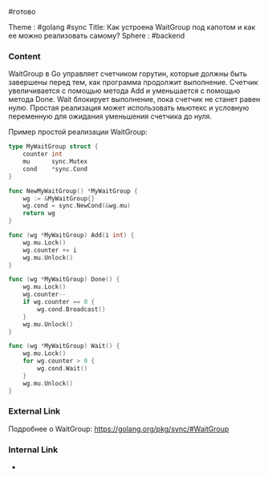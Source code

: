 #готово 

Theme : #golang  #sync
Title: Как устроена WaitGroup под капотом и как ее можно реализовать самому?
Sphere : #backend 

### Content

WaitGroup в Go управляет счетчиком горутин, которые должны быть завершены перед тем, как программа продолжит выполнение. Счетчик увеличивается с помощью метода Add и уменьшается с помощью метода Done. Wait блокирует выполнение, пока счетчик не станет равен нулю. Простая реализация может использовать мьютекс и условную переменную для ожидания уменьшения счетчика до нуля.

Пример простой реализации WaitGroup:

```go
type MyWaitGroup struct {
    counter int
    mu      sync.Mutex
    cond    *sync.Cond
}

func NewMyWaitGroup() *MyWaitGroup {
    wg := &MyWaitGroup{}
    wg.cond = sync.NewCond(&wg.mu)
    return wg
}

func (wg *MyWaitGroup) Add(i int) {
    wg.mu.Lock()
    wg.counter += i
    wg.mu.Unlock()
}

func (wg *MyWaitGroup) Done() {
    wg.mu.Lock()
    wg.counter--
    if wg.counter == 0 {
        wg.cond.Broadcast()
    }
    wg.mu.Unlock()
}

func (wg *MyWaitGroup) Wait() {
    wg.mu.Lock()
    for wg.counter > 0 {
        wg.cond.Wait()
    }
    wg.mu.Unlock()
}

```

### External Link

Подробнее о WaitGroup: https://golang.org/pkg/sync/#WaitGroup

### Internal Link

- 